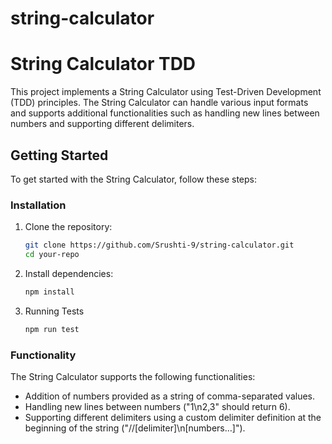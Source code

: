 # string-calculator

# String Calculator TDD

This project implements a String Calculator using Test-Driven Development (TDD) principles. The String Calculator can handle various input formats and supports additional functionalities such as handling new lines between numbers and supporting different delimiters.

## Getting Started

To get started with the String Calculator, follow these steps:

### Installation

1. Clone the repository:

   ```bash
   git clone https://github.com/Srushti-9/string-calculator.git
   cd your-repo
   ```

2. Install dependencies:

   ```bash
   npm install
   ```

3. Running Tests
   ```bash
   npm run test
   ```

### Functionality

The String Calculator supports the following functionalities:

- Addition of numbers provided as a string of comma-separated values.
- Handling new lines between numbers ("1\n2,3" should return 6).
- Supporting different delimiters using a custom delimiter definition at the beginning of the string ("//[delimiter]\n[numbers…]").
